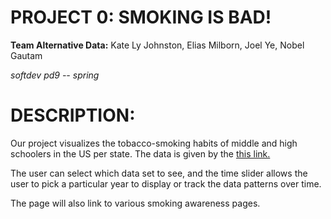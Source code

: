 # PROJECT 0: SMOKING IS BAD!

**Team Alternative Data:** Kate Ly Johnston, Elias Milborn, Joel Ye, Nobel Gautam

*softdev pd9 -- spring*


# DESCRIPTION: 

Our project visualizes the tobacco-smoking habits of middle and high schoolers in the US per state. The data is given by the [this link.](https://catalog.data.gov/dataset/youth-tobacco-survey-yts-data/resource/8669cda2-414f-47cd-857f-26441cdb17e9?inner_span=True)

The user can select which data set to see, and the time slider allows the user to pick a particular year to display or track the data patterns over time.

The page will also link to various smoking awareness pages.
